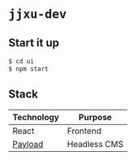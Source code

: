 # `jjxu-dev`

## Start it up

```sh
$ cd ui
$ npm start
```

## Stack

| Technology                                       | Purpose      |
|--------------------------------------------------|--------------|
| React                                            | Frontend     |
| [Payload](https://github.com/payloadcms/payload) | Headless CMS |

